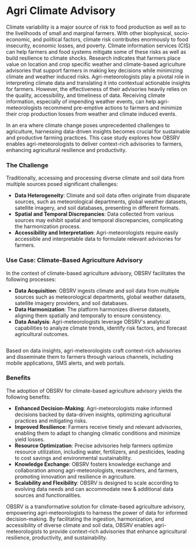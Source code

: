 # Agri Climate Advisory

Climate variability is a major source of risk to food production as well as to the livelihoods of small and marginal farmers. With other biophysical, socio-economic, and political factors, climate risk contributes enormously to food insecurity, economic losses, and poverty. Climate information services (CIS) can help farmers and food systems mitigate some of these risks as well as build resilience to climate shocks. Research indicates that farmers place value on location and crop specific weather and climate-based agriculture advisories that support farmers in making key decisions while minimizing climate and weather induced risks. Agri-meteorologists play a pivotal role in interpreting climate data and translating it into contextual actionable insights for farmers. However, the effectiveness of their advisories heavily relies on the quality, accessibility, and timeliness of data. Receiving climate information, especially of impending weather events, can help agri-meteorologists recommend pre-emptive actions to farmers and minimize their crop production losses from weather and climate induced events.

In an era where climate change poses unprecedented challenges to agriculture, harnessing data-driven insights becomes crucial for sustainable and productive farming practices. This case study explores how OBSRV enables agri-meteorologists to deliver context-rich advisories to farmers, enhancing agricultural resilience and productivity.

### **The Challenge** <a href="#gerzblv4zvzz" id="gerzblv4zvzz"></a>

Traditionally, accessing and processing diverse climate and soil data from multiple sources posed significant challenges:

* **Data Heterogeneity**: Climate and soil data often originate from disparate sources, such as meteorological departments, global weather datasets, satellite imagery, and soil databases, presenting in different formats.
* **Spatial and Temporal Discrepancies**: Data collected from various sources may exhibit spatial and temporal discrepancies, complicating the harmonization process.
* **Accessibility and Interpretation**: Agri-meteorologists require easily accessible and interpretable data to formulate relevant advisories for farmers.

### **Use Case: Climate-Based Agriculture Advisory** <a href="#maaelwef91q6" id="maaelwef91q6"></a>

In the context of climate-based agriculture advisory, OBSRV facilitates the following processes:

* **Data Acquisition**: OBSRV ingests climate and soil data from multiple sources such as meteorological departments, global weather datasets, satellite imagery providers, and soil databases.
* **Data Harmonization**: The platform harmonizes diverse datasets, aligning them spatially and temporally to ensure consistency.
* **Data Analysis**: Agri-meteorologists leverage OBSRV's analytical capabilities to analyze climate trends, identify risk factors, and forecast agricultural outcomes.

<figure><img src="../../.gitbook/assets/spaces%2FwQH6CjWe7oYABC4HCh4N%2Fuploads%2FInXRVBDh8h5udHsYJ3eD%2F0.webp" alt=""><figcaption></figcaption></figure>

Based on data insights, agri-meteorologists craft context-rich advisories and disseminate them to farmers through various channels, including mobile applications, SMS alerts, and web portals.

### **Benefits** <a href="#ovc3tzj5wsr" id="ovc3tzj5wsr"></a>

The adoption of OBSRV for climate-based agriculture advisory yields the following benefits:

* **Enhanced Decision-Making**: Agri-meteorologists make informed decisions backed by data-driven insights, optimizing agricultural practices and mitigating risks.
* **Improved Resilience**: Farmers receive timely and relevant advisories, enabling them to adapt to changing climatic conditions and minimize yield losses.
* **Resource Optimization**: Precise advisories help farmers optimize resource utilization, including water, fertilizers, and pesticides, leading to cost savings and environmental sustainability.
* **Knowledge Exchange**: OBSRV fosters knowledge exchange and collaboration among agri-meteorologists, researchers, and farmers, promoting innovation and resilience in agriculture.
* **Scalability and Flexibility**: OBSRV is designed to scale according to evolving data needs and can accommodate new & additional data sources and functionalities.

OBSRV is a transformative solution for climate-based agriculture advisory, empowering agri-meteorologists to harness the power of data for informed decision-making. By facilitating the ingestion, harmonization, and accessibility of diverse climate and soil data, OBSRV enables agri-meteorologists to provide context-rich advisories that enhance agricultural resilience, productivity, and sustainability.
